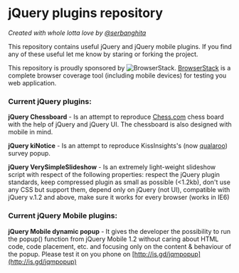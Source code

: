 # jQuery plugins repository
_Created with whole lotta love by [@serbanghita](http://twitter.com/serbanghita)_

This repository contains useful jQuery and jQuery mobile plugins. If you find any of these useful let me know by staring or forking the project.

This repository is proudly sponsored by ![BrowserStack](http://jquery.org/wp-content/uploads/2010/01/browserstack-150.png). [BrowserStack](http://www.browserstack.com) is a complete browser coverage tool (including mobile devices) for testing you web application.

### Current jQuery plugins:

**jQuery Chessboard** - Is an attempt to reproduce [Chess.com](http://www.chess.com) chess board with the help of jQuery and jQuery UI. The chessboard is also designed with mobile in mind.

**jQuery kiNotice** - Is an attempt to reproduce KissInsights's (now [qualaroo](http://qualaroo.com/)) survey popup.

**jQuery VerySimpleSlideshow** - Is an extremely light-weight slideshow script with respect of the following properties: respect the jQuery plugin standards, keep compressed plugin as small as possible (<1.2kb),
don't use any CSS but support them, depend only on jQuery (not UI), compatible with jQuery v.1.2 and above, make sure it works for every browser (works in IE6)

### Current jQuery Mobile plugins:

**jQuery Mobile dynamic popup** - It gives the developer the possibility to run the popup() function from jQuery Mobile 1.2 without caring about HTML code, code placement, etc. and focusing only on the content & behaviour of the popup. Please test it on you phone on [http://is.gd/jqmpopup](http://is.gd/jqmpopup)